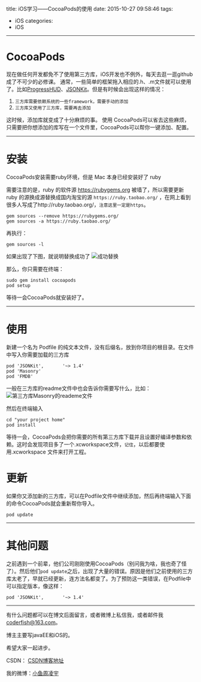 title: iOS学习——CocoaPods的使用
date: 2015-10-27 09:58:46
tags:
  - iOS
categories:
  - iOS
---

# CocoaPods 
现在做任何开发都免不了使用第三方库，iOS开发也不例外，每天去逛一逛github成了不可少的必修课。
通常，一些简单的框架拖入相应的.h、.m文件就可以使用了。比如[ProgressHUD](https://github.com/relatedcode/ProgressHUD)、[JSONKit](https://github.com/johnezang/JSONKit)。但是有时候会出现这样的情况：

1. `三方库需要依赖系统的一些framework，需要手动的添加`
2. `三方库又使用了三方库，需要再去添加`

这时候，添加库就变成了十分麻烦的事。
使用 CocoaPods可以省去这些麻烦，只需要把你想添加的库写在一个文件里，CocoaPods可以帮你一键添加、配置。

----

# 安装
CocoaPods安装需要ruby环境，但是 Mac 本身已经安装好了 ruby

需要注意的是，ruby 的软件源 https://rubygems.org 被墙了，所以需要更新 ruby 的源换成源替换成国内淘宝的源 `https://ruby.taobao.org/` ，在网上看到很多人写成了http://ruby.taobao.org/，`注意这里一定是https`。

```
gem sources --remove https://rubygems.org/
gem sources -a https://ruby.taobao.org/
```

再执行：

```
gem sources -l
```

如果出现了下图，就说明替换成功了
![成功替换](http://img.blog.csdn.net/20151027101252947)

那么，你只需要在终端：

```
sudo gem install cocoapods
pod setup
```

等待一会CocoaPods就安装好了。

----

# 使用

新建一个名为 Podfile 的纯文本文件，没有后缀名，放到你项目的根目录。在文件中写入你需要加载的三方库

```
pod 'JSONKit',       '~> 1.4'
pod 'Masonry'
pod 'FMDB'
```
一般在三方库的readme文件中也会告诉你需要写什么，比如：
![第三方库Masonry的reademe文件](http://img.blog.csdn.net/20151027101816304)

然后在终端输入

```
cd "your project home"
pod install
```

等待一会，CocoaPods会把你需要的所有第三方库下载并且设置好编译参数和依赖。这时会发现项目多了一个.xcworkspace文件，`记住`，以后都要使用.xcworkspace 文件来打开工程。

# 更新
如果你又添加新的三方库，可以在Podfile文件中继续添加，然后再终端输入下面的命令CocoaPods就会重新帮你导入。

```
pod update
```

----

# 其他问题
之前遇到一个前辈，他们公司刚刚使用CocoaPods（别问我为啥，我也奇了怪了）。然后他们`pod update`之后，出现了大量的错误。原因是他们之前使用的三方库太老了，早就已经更新，连方法名都变了。为了预防这一类错误，在Podfile中可以指定版本，像这样：

```
pod 'JSONKit',       '~> 1.4'
```

----

有什么问题都可以在博文后面留言，或者微博上私信我，或者邮件我<coderfish@163.com>。

博主主要写javaEE和iOS的。

希望大家一起进步。

CSDN： [CSDN博客地址](http://blog.csdn.net/u010127917)

我的微博：[小鱼周凌宇](http://weibo.com/coderfish/)



